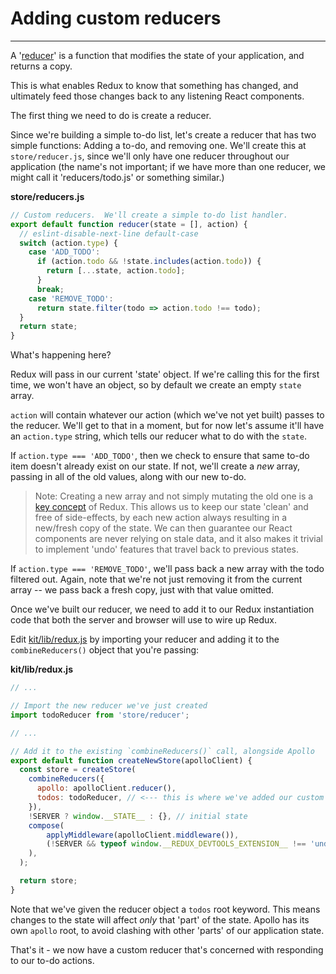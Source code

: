 # Adding custom reducers

---
A '[reducer](http://redux.js.org/docs/basics/Reducers.html)' is a function that modifies the state of your application, and returns a copy.

This is what enables Redux to know that something has changed, and ultimately feed those changes back to any listening React components.

The first thing we need to do is create a reducer.

Since we're building a simple to-do list, let's create a reducer that has two simple functions: Adding a to-do, and removing one. We'll create this at `store/reducer.js`, since we'll only have one reducer throughout our application (the name's not important; if we have more than one reducer, we might call it 'reducers/todo.js' or something similar.)

**store/reducers.js**
```js
// Custom reducers.  We'll create a simple to-do list handler.
export default function reducer(state = [], action) {
  // eslint-disable-next-line default-case
  switch (action.type) {
    case 'ADD_TODO':
      if (action.todo && !state.includes(action.todo)) {
        return [...state, action.todo];
      }
      break;
    case 'REMOVE_TODO':
      return state.filter(todo => action.todo !== todo);
  }
  return state;
}
```

What's happening here?

Redux will pass in our current 'state' object. If we're calling this for the first time, we won't have an object, so by default we create an empty `state` array.

`action` will contain whatever our action (which we've not yet built) passes to the reducer. We'll get to that in a moment, but for now let's assume it'll have an `action.type` string, which tells our reducer what to do with the `state`.

If `action.type === 'ADD_TODO'`, then we check to ensure that same to-do item doesn't already exist on our state. If not, we'll create a *new* array, passing in all of the old values, along with our new to-do.

> Note: Creating a new array and not simply mutating the old one is a [key concept](http://redux.js.org/docs/recipes/UsingObjectSpreadOperator.html) of Redux. This allows us to keep our state 'clean' and free of side-effects, by each new action always resulting in a new/fresh copy of the state. We can then guarantee our React components are never relying on stale data, and it also makes it trivial to implement 'undo' features that travel back to previous states.

If `action.type === 'REMOVE_TODO'`, we'll pass back a new array with the todo filtered out. Again, note that we're not just removing it from the current array -- we pass back a fresh copy, just with that value omitted.

Once we've built our reducer, we need to add it to our Redux instantiation code that both the server and browser will use to wire up Redux.

Edit [kit/lib/redux.js](https://github.com/reactql/kit/blob/master/kit/lib/redux.js) by importing your reducer and adding it to the `combineReducers()` object that you're passing:

**kit/lib/redux.js**
```js
// ...

// Import the new reducer we've just created
import todoReducer from 'store/reducer';

// ...

// Add it to the existing `combineReducers()` call, alongside Apollo
export default function createNewStore(apolloClient) {
  const store = createStore(
    combineReducers({
      apollo: apolloClient.reducer(),
      todos: todoReducer, // <--- this is where we've added our custom reducer!
    }),
    !SERVER ? window.__STATE__ : {}, // initial state
    compose(
        applyMiddleware(apolloClient.middleware()),
        (!SERVER && typeof window.__REDUX_DEVTOOLS_EXTENSION__ !== 'undefined') ? window.__REDUX_DEVTOOLS_EXTENSION__() : f => f,
    ),
  );

  return store;
}
```

Note that we've given the reducer object a `todos` root keyword. This means changes to the state will affect _only_ that 'part' of the state. Apollo has its own `apollo` root, to avoid clashing with other 'parts' of our application state.

That's it - we now have a custom reducer that's concerned with responding to our to-do actions.
